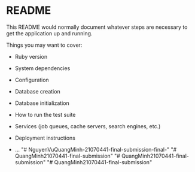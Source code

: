 # README

This README would normally document whatever steps are necessary to get the
application up and running.

Things you may want to cover:

* Ruby version

* System dependencies

* Configuration

* Database creation

* Database initialization

* How to run the test suite

* Services (job queues, cache servers, search engines, etc.)

* Deployment instructions

* ...
"# NguyenVuQuangMinh-21070441-final-submission-final-" 
"# QuangMinh21070441-final-submission" 
"# QuangMinh21070441-final-submission" 
"# QuangMinh21070441-final-submission" 
